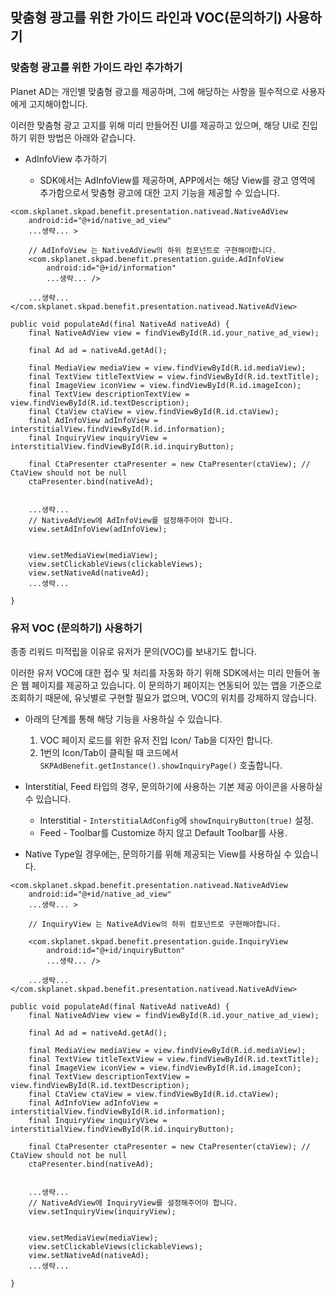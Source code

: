 ## 맞춤형 광고를 위한 가이드 라인과 VOC(문의하기) 사용하기

### 맞춤형 광고를 위한 가이드 라인 추가하기
Planet AD는 개인별 맞춤형 광고를 제공하며, 그에 해당하는 사항을 필수적으로 사용자에게 고지해야합니다.

이러한 맞춤형 광고 고지를 위해 미리 만들어진 UI를 제공하고 있으며, 해당 UI로 진입하기 위한 방법은 아래와 같습니다.

- AdInfoView 추가하기

   - SDK에서는 AdInfoView를 제공하며, APP에서는 해당 View를 광고 영역에 추가함으로서 맞춤형 광고에 대한 고지 기능을 제공할 수 있습니다.
```
<com.skplanet.skpad.benefit.presentation.nativead.NativeAdView
    android:id="@+id/native_ad_view"
    ...생략... >
     
    // AdInfoView 는 NativeAdView의 하위 컴포넌트로 구현해야합니다.
    <com.skplanet.skpad.benefit.presentation.guide.AdInfoView
        android:id="@+id/information"
        ...생략... />
 
    ...생략...
</com.skplanet.skpad.benefit.presentation.nativead.NativeAdView>
```

```
public void populateAd(final NativeAd nativeAd) {
    final NativeAdView view = findViewById(R.id.your_native_ad_view);
 
    final Ad ad = nativeAd.getAd();
 
    final MediaView mediaView = view.findViewById(R.id.mediaView);
    final TextView titleTextView = view.findViewById(R.id.textTitle);
    final ImageView iconView = view.findViewById(R.id.imageIcon);
    final TextView descriptionTextView = view.findViewById(R.id.textDescription);
    final CtaView ctaView = view.findViewById(R.id.ctaView);
    final AdInfoView adInfoView = interstitialView.findViewById(R.id.information);
    final InquiryView inquiryView = interstitialView.findViewById(R.id.inquiryButton);

    final CtaPresenter ctaPresenter = new CtaPresenter(ctaView); // CtaView should not be null
    ctaPresenter.bind(nativeAd);
 

    ...생략...
    // NativeAdView에 AdInfoView를 설정해주어야 합니다.
    view.setAdInfoView(adInfoView);


    view.setMediaView(mediaView);
    view.setClickableViews(clickableViews);
    view.setNativeAd(nativeAd);
    ...생략...

}
```


### 유저 VOC (문의하기) 사용하기
종종 리워드 미적립을 이유로 유저가 문의(VOC)를 보내기도 합니다.

이러한 유저 VOC에 대한 접수 및 처리를 자동화 하기 위해 SDK에서는 미리 만들어 놓은 웹 페이지를 제공하고 있습니다. 이 문의하기 페이지는 연동되어 있는 앱을 기준으로 조회하기 때문에, 유닛별로 구현할 필요가 없으며, VOC의 위치를 강제하지 않습니다.

- 아래의 단계를 통해 해당 기능을 사용하실 수 있습니다.

   1. VOC 페이지 로드를 위한 유저 진입 Icon/ Tab을 디자인 합니다.
   2. 1번의 Icon/Tab이 클릭될 때 코드에서 `SKPAdBenefit.getInstance().showInquiryPage()` 호출합니다.

- Interstitial, Feed 타입의 경우, 문의하기에 사용하는 기본 제공 아이콘을 사용하실 수 있습니다.

   - Interstitial - `InterstitialAdConfig`에 `showInquiryButton(true)` 설정.
   - Feed - Toolbar를 Customize 하지 않고 Default Toolbar를 사용.

- Native Type일 경우에는, 문의하기를 위해 제공되는 View를 사용하실 수 있습니다.

```
<com.skplanet.skpad.benefit.presentation.nativead.NativeAdView
    android:id="@+id/native_ad_view"
    ...생략... >
     
    // InquiryView 는 NativeAdView의 하위 컴포넌트로 구현해야합니다.
   
    <com.skplanet.skpad.benefit.presentation.guide.InquiryView
        android:id="@+id/inquiryButton"
        ...생략... />
 
    ...생략...
</com.skplanet.skpad.benefit.presentation.nativead.NativeAdView>
```

```
public void populateAd(final NativeAd nativeAd) {
    final NativeAdView view = findViewById(R.id.your_native_ad_view);
 
    final Ad ad = nativeAd.getAd();
 
    final MediaView mediaView = view.findViewById(R.id.mediaView);
    final TextView titleTextView = view.findViewById(R.id.textTitle);
    final ImageView iconView = view.findViewById(R.id.imageIcon);
    final TextView descriptionTextView = view.findViewById(R.id.textDescription);
    final CtaView ctaView = view.findViewById(R.id.ctaView);
    final AdInfoView adInfoView = interstitialView.findViewById(R.id.information);
    final InquiryView inquiryView = interstitialView.findViewById(R.id.inquiryButton);

    final CtaPresenter ctaPresenter = new CtaPresenter(ctaView); // CtaView should not be null
    ctaPresenter.bind(nativeAd);
 

    ...생략...
    // NativeAdView에 InquiryView를 설정해주어야 합니다.
    view.setInquiryView(inquiryView);


    view.setMediaView(mediaView);
    view.setClickableViews(clickableViews);
    view.setNativeAd(nativeAd);
    ...생략...

}
```
